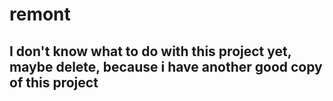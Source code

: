 # remont
## I don't know what to do with this project yet, maybe delete, because i have another good copy of this project
